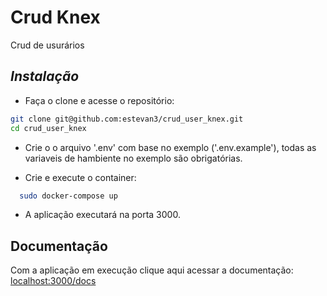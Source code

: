 # **Crud Knex**

Crud de usurários

## _Instalação_

- Faça o clone e acesse o repositório:

```bash
git clone git@github.com:estevan3/crud_user_knex.git
cd crud_user_knex
```

- Crie o o arquivo '.env' com base no exemplo ('.env.example'), todas as variaveis de hambiente no exemplo são obrigatórias.

- Crie e execute o container:

```bash
  sudo docker-compose up
```

- A aplicação executará na porta 3000.

## Documentação

Com a aplicação em execução clique aqui acessar a documentação: [localhost:3000/docs](http://localhost:3000/docs)

